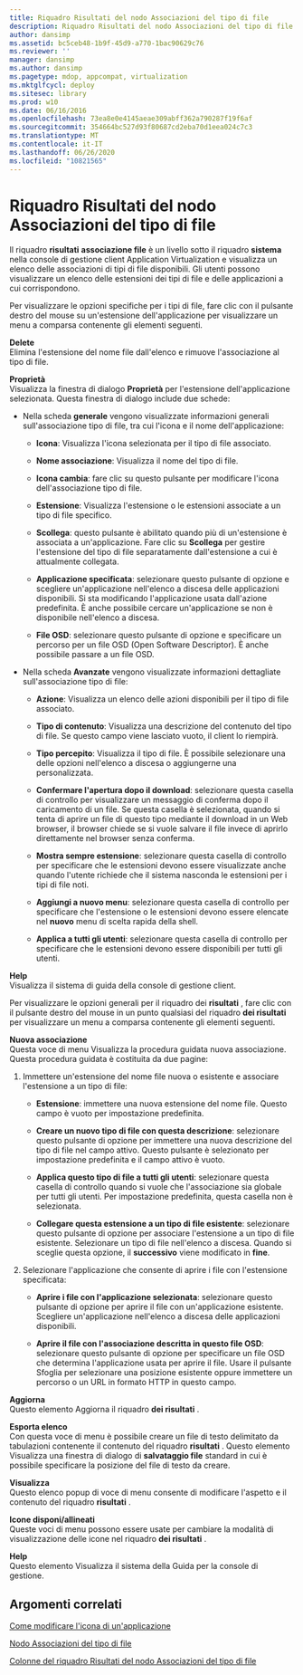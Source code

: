 ```yaml
---
title: Riquadro Risultati del nodo Associazioni del tipo di file
description: Riquadro Risultati del nodo Associazioni del tipo di file
author: dansimp
ms.assetid: bc5ceb48-1b9f-45d9-a770-1bac90629c76
ms.reviewer: ''
manager: dansimp
ms.author: dansimp
ms.pagetype: mdop, appcompat, virtualization
ms.mktglfcycl: deploy
ms.sitesec: library
ms.prod: w10
ms.date: 06/16/2016
ms.openlocfilehash: 73ea8e0e4145aeae309abff362a790287f19f6af
ms.sourcegitcommit: 354664bc527d93f80687cd2eba70d1eea024c7c3
ms.translationtype: MT
ms.contentlocale: it-IT
ms.lasthandoff: 06/26/2020
ms.locfileid: "10821565"
---
```

# Riquadro Risultati del nodo Associazioni del tipo di file


Il riquadro **risultati** **associazione file** è un livello sotto il riquadro **sistema** nella console di gestione client Application Virtualization e visualizza un elenco delle associazioni di tipi di file disponibili. Gli utenti possono visualizzare un elenco delle estensioni dei tipi di file e delle applicazioni a cui corrispondono.

Per visualizzare le opzioni specifiche per i tipi di file, fare clic con il pulsante destro del mouse su un'estensione dell'applicazione per visualizzare un menu a comparsa contenente gli elementi seguenti.

<a href="" id="delete"></a>**Delete**  
Elimina l'estensione del nome file dall'elenco e rimuove l'associazione al tipo di file.

<a href="" id="properties"></a>**Proprietà**  
Visualizza la finestra di dialogo **Proprietà** per l'estensione dell'applicazione selezionata. Questa finestra di dialogo include due schede:

-   Nella scheda **generale** vengono visualizzate informazioni generali sull'associazione tipo di file, tra cui l'icona e il nome dell'applicazione:

    -   **Icona**: Visualizza l'icona selezionata per il tipo di file associato.

    -   **Nome associazione**: Visualizza il nome del tipo di file.

    -   **Icona cambia**: fare clic su questo pulsante per modificare l'icona dell'associazione tipo di file.

    -   **Estensione**: Visualizza l'estensione o le estensioni associate a un tipo di file specifico.

    -   **Scollega**: questo pulsante è abilitato quando più di un'estensione è associata a un'applicazione. Fare clic su **Scollega** per gestire l'estensione del tipo di file separatamente dall'estensione a cui è attualmente collegata.

    -   **Applicazione specificata**: selezionare questo pulsante di opzione e scegliere un'applicazione nell'elenco a discesa delle applicazioni disponibili. Si sta modificando l'applicazione usata dall'azione predefinita. È anche possibile cercare un'applicazione se non è disponibile nell'elenco a discesa.

    -   **File OSD**: selezionare questo pulsante di opzione e specificare un percorso per un file OSD (Open Software Descriptor). È anche possibile passare a un file OSD.

-   Nella scheda **Avanzate** vengono visualizzate informazioni dettagliate sull'associazione tipo di file:

    -   **Azione**: Visualizza un elenco delle azioni disponibili per il tipo di file associato.

    -   **Tipo di contenuto**: Visualizza una descrizione del contenuto del tipo di file. Se questo campo viene lasciato vuoto, il client lo riempirà.

    -   **Tipo percepito**: Visualizza il tipo di file. È possibile selezionare una delle opzioni nell'elenco a discesa o aggiungerne una personalizzata.

    -   **Confermare l'apertura dopo il download**: selezionare questa casella di controllo per visualizzare un messaggio di conferma dopo il caricamento di un file. Se questa casella è selezionata, quando si tenta di aprire un file di questo tipo mediante il download in un Web browser, il browser chiede se si vuole salvare il file invece di aprirlo direttamente nel browser senza conferma.

    -   **Mostra sempre estensione**: selezionare questa casella di controllo per specificare che le estensioni devono essere visualizzate anche quando l'utente richiede che il sistema nasconda le estensioni per i tipi di file noti.

    -   **Aggiungi a nuovo menu**: selezionare questa casella di controllo per specificare che l'estensione o le estensioni devono essere elencate nel **nuovo** menu di scelta rapida della shell.

    -   **Applica a tutti gli utenti**: selezionare questa casella di controllo per specificare che le estensioni devono essere disponibili per tutti gli utenti.

<a href="" id="help"></a>**Help**  
Visualizza il sistema di guida della console di gestione client.

Per visualizzare le opzioni generali per il riquadro dei **risultati** , fare clic con il pulsante destro del mouse in un punto qualsiasi del riquadro **dei risultati** per visualizzare un menu a comparsa contenente gli elementi seguenti.

<a href="" id="new-association"></a>**Nuova associazione**  
Questa voce di menu Visualizza la procedura guidata nuova associazione. Questa procedura guidata è costituita da due pagine:

1.  Immettere un'estensione del nome file nuova o esistente e associare l'estensione a un tipo di file:

    -   **Estensione**: immettere una nuova estensione del nome file. Questo campo è vuoto per impostazione predefinita.

    -   **Creare un nuovo tipo di file con questa descrizione**: selezionare questo pulsante di opzione per immettere una nuova descrizione del tipo di file nel campo attivo. Questo pulsante è selezionato per impostazione predefinita e il campo attivo è vuoto.

    -   **Applica questo tipo di file a tutti gli utenti**: selezionare questa casella di controllo quando si vuole che l'associazione sia globale per tutti gli utenti. Per impostazione predefinita, questa casella non è selezionata.

    -   **Collegare questa estensione a un tipo di file esistente**: selezionare questo pulsante di opzione per associare l'estensione a un tipo di file esistente. Selezionare un tipo di file nell'elenco a discesa. Quando si sceglie questa opzione, il **successivo** viene modificato in **fine**.

2.  Selezionare l'applicazione che consente di aprire i file con l'estensione specificata:

    -   **Aprire i file con l'applicazione selezionata**: selezionare questo pulsante di opzione per aprire il file con un'applicazione esistente. Scegliere un'applicazione nell'elenco a discesa delle applicazioni disponibili.

    -   **Aprire il file con l'associazione descritta in questo file OSD**: selezionare questo pulsante di opzione per specificare un file OSD che determina l'applicazione usata per aprire il file. Usare il pulsante Sfoglia per selezionare una posizione esistente oppure immettere un percorso o un URL in formato HTTP in questo campo.

<a href="" id="refresh"></a>**Aggiorna**  
Questo elemento Aggiorna il riquadro **dei risultati** .

<a href="" id="export-list"></a>**Esporta elenco**  
Con questa voce di menu è possibile creare un file di testo delimitato da tabulazioni contenente il contenuto del riquadro **risultati** . Questo elemento Visualizza una finestra di dialogo di **salvataggio file** standard in cui è possibile specificare la posizione del file di testo da creare.

<a href="" id="view"></a>**Visualizza**  
Questo elenco popup di voce di menu consente di modificare l'aspetto e il contenuto del riquadro **risultati** .

<a href="" id="arrange-line-up-icons"></a>**Icone disponi/allineati**  
Queste voci di menu possono essere usate per cambiare la modalità di visualizzazione delle icone nel riquadro **dei risultati** .

<a href="" id="help"></a>**Help**  
Questo elemento Visualizza il sistema della Guida per la console di gestione.

## Argomenti correlati


[Come modificare l'icona di un'applicazione](how-to-change-an-application-icon.md)

[Nodo Associazioni del tipo di file](file-type-associations-node-client.md)

[Colonne del riquadro Risultati del nodo Associazioni del tipo di file](file-type-association-results-pane-columns.md)

 

 





